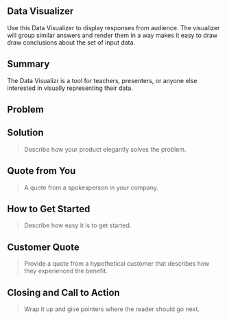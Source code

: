 ## Data Visualizer ##
Use this Data Visualizer to display responses from audience. The visualizer will group similar answers and render them in a way makes it easy to draw draw conclusions about the set of input data. 

## Summary ##
The Data Visualizr is a tool for teachers, presenters, or anyone else interested in visually representing their data. 

## Problem ##
 

## Solution ##
  > Describe how your product elegantly solves the problem.

## Quote from You ##
  > A quote from a spokesperson in your company.

## How to Get Started ##
  > Describe how easy it is to get started.

## Customer Quote ##
  > Provide a quote from a hypothetical customer that describes how they experienced the benefit.

## Closing and Call to Action ##
  > Wrap it up and give pointers where the reader should go next.
